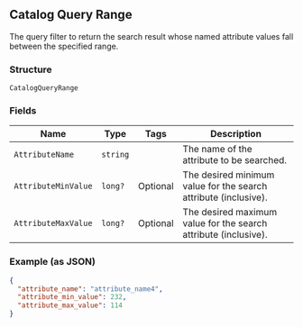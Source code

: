 ## Catalog Query Range

The query filter to return the search result whose named attribute values fall between the specified range.

### Structure

`CatalogQueryRange`

### Fields

| Name | Type | Tags | Description |
|  --- | --- | --- | --- |
| `AttributeName` | `string` |  | The name of the attribute to be searched. |
| `AttributeMinValue` | `long?` | Optional | The desired minimum value for the search attribute (inclusive). |
| `AttributeMaxValue` | `long?` | Optional | The desired maximum value for the search attribute (inclusive). |

### Example (as JSON)

```json
{
  "attribute_name": "attribute_name4",
  "attribute_min_value": 232,
  "attribute_max_value": 114
}
```

